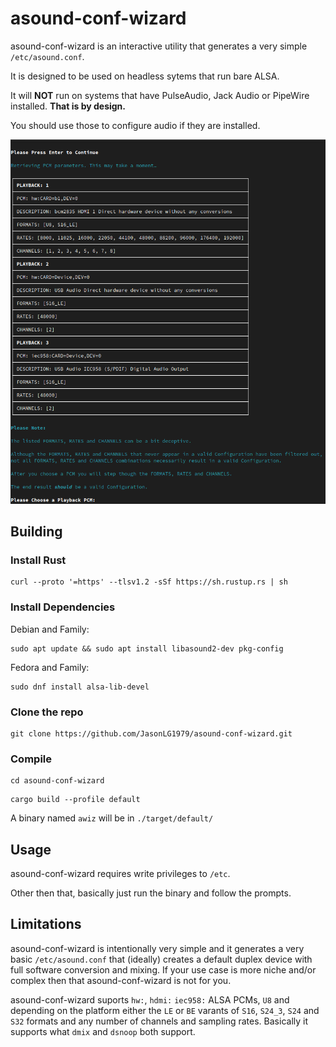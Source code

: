 # asound-conf-wizard

asound-conf-wizard is an interactive utility that generates a very simple `/etc/asound.conf`.

It is designed to be used on headless sytems that run bare ALSA.

It will **NOT** run on systems that have PulseAudio, Jack Audio or PipeWire installed. **That is by design.**

You should use those to configure audio if they are installed.

![screen-shot](https://github.com/JasonLG1979/asound-conf-wizard/blob/main/Screenshot.png)
## Building

### Install Rust
```
curl --proto '=https' --tlsv1.2 -sSf https://sh.rustup.rs | sh
```

### Install Dependencies

Debian and Family:
``` 
sudo apt update && sudo apt install libasound2-dev pkg-config
```

Fedora and Family:
```
sudo dnf install alsa-lib-devel
```

### Clone the repo
```
git clone https://github.com/JasonLG1979/asound-conf-wizard.git
```

### Compile
```
cd asound-conf-wizard
```
```
cargo build --profile default
```
A binary named `awiz` will be in `./target/default/`

## Usage

asound-conf-wizard requires write privileges to `/etc`.

Other then that, basically just run the binary and follow the prompts.

## Limitations

asound-conf-wizard is intentionally very simple and it generates a very basic `/etc/asound.conf` that (ideally) creates a default duplex device with full software conversion and mixing. If your use case is more niche and/or complex then that asound-conf-wizard is not for you.

asound-conf-wizard suports `hw:`, `hdmi:` `iec958:` ALSA PCMs, `U8` and depending on the platform either the `LE` or `BE` varants of `S16`, `S24_3`, `S24` and `S32` formats and any number of channels and sampling rates. Basically it supports what `dmix` and `dsnoop` both support. 
